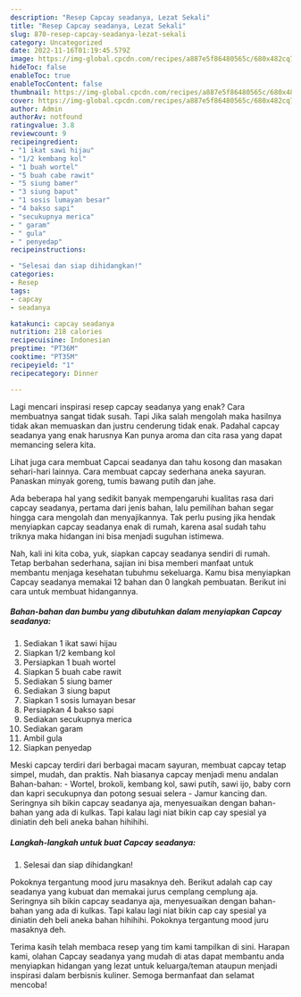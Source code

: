 ```yaml
---
description: "Resep Capcay seadanya, Lezat Sekali"
title: "Resep Capcay seadanya, Lezat Sekali"
slug: 870-resep-capcay-seadanya-lezat-sekali
category: Uncategorized
date: 2022-11-16T01:19:45.579Z
image: https://img-global.cpcdn.com/recipes/a887e5f86480565c/680x482cq70/capcay-seadanya-foto-resep-utama.jpg
hideToc: false
enableToc: true
enableTocContent: false
thumbnail: https://img-global.cpcdn.com/recipes/a887e5f86480565c/680x482cq70/capcay-seadanya-foto-resep-utama.jpg
cover: https://img-global.cpcdn.com/recipes/a887e5f86480565c/680x482cq70/capcay-seadanya-foto-resep-utama.jpg
author: Admin
authorAv: notfound
ratingvalue: 3.8
reviewcount: 9
recipeingredient:
- "1 ikat sawi hijau"
- "1/2 kembang kol"
- "1 buah wortel"
- "5 buah cabe rawit"
- "5 siung bamer"
- "3 siung baput"
- "1 sosis lumayan besar"
- "4 bakso sapi"
- "secukupnya merica"
- " garam"
- " gula"
- " penyedap"
recipeinstructions:

- "Selesai dan siap dihidangkan!"
categories:
- Resep
tags:
- capcay
- seadanya

katakunci: capcay seadanya 
nutrition: 218 calories
recipecuisine: Indonesian
preptime: "PT36M"
cooktime: "PT35M"
recipeyield: "1"
recipecategory: Dinner

---
```



Lagi mencari inspirasi resep capcay seadanya yang enak? Cara membuatnya sangat tidak susah. Tapi Jika salah mengolah maka hasilnya tidak akan memuaskan dan justru cenderung tidak enak. Padahal capcay seadanya yang enak harusnya Kan punya aroma dan cita rasa yang dapat memancing selera kita.


Lihat juga cara membuat Capcai seadanya dan tahu kosong dan masakan sehari-hari lainnya. Cara membuat capcay sederhana aneka sayuran. Panaskan minyak goreng, tumis bawang putih dan jahe.

Ada beberapa hal yang sedikit banyak mempengaruhi kualitas rasa dari capcay seadanya, pertama dari jenis bahan, lalu pemilihan bahan segar hingga cara mengolah dan menyajikannya. Tak perlu pusing jika hendak menyiapkan capcay seadanya enak di rumah, karena asal sudah tahu triknya maka hidangan ini bisa menjadi suguhan istimewa.


Nah, kali ini kita coba, yuk, siapkan capcay seadanya sendiri di rumah. Tetap berbahan sederhana, sajian ini bisa memberi manfaat untuk membantu menjaga kesehatan tubuhmu sekeluarga. Kamu bisa menyiapkan Capcay seadanya memakai 12 bahan dan 0 langkah pembuatan. Berikut ini cara untuk membuat hidangannya.

<!--inarticleads1-->

##### Bahan-bahan dan bumbu yang dibutuhkan dalam menyiapkan Capcay seadanya:

1. Sediakan 1 ikat sawi hijau
1. Siapkan 1/2 kembang kol
1. Persiapkan 1 buah wortel
1. Siapkan 5 buah cabe rawit
1. Sediakan 5 siung bamer
1. Sediakan 3 siung baput
1. Siapkan 1 sosis lumayan besar
1. Persiapkan 4 bakso sapi
1. Sediakan secukupnya merica
1. Sediakan  garam
1. Ambil  gula
1. Siapkan  penyedap


Meski capcay terdiri dari berbagai macam sayuran, membuat capcay tetap simpel, mudah, dan praktis. Nah biasanya capcay menjadi menu andalan Bahan-bahan: - Wortel, brokoli, kembang kol, sawi putih, sawi ijo, baby corn dan kapri secukupnya dan potong sesuai selera - Jamur kancing dan. Seringnya sih bikin capcay seadanya aja, menyesuaikan dengan bahan-bahan yang ada di kulkas. Tapi kalau lagi niat bikin cap cay spesial ya diniatin deh beli aneka bahan hihihihi. 

<!--inarticleads2-->

##### Langkah-langkah untuk buat Capcay seadanya:


1. Selesai dan siap dihidangkan!

Pokoknya tergantung mood juru masaknya deh. Berikut adalah cap cay seadanya yang kubuat dan memakai jurus cemplang cemplung aja. Seringnya sih bikin capcay seadanya aja, menyesuaikan dengan bahan-bahan yang ada di kulkas. Tapi kalau lagi niat bikin cap cay spesial ya diniatin deh beli aneka bahan hihihihi. Pokoknya tergantung mood juru masaknya deh. 

Terima kasih telah membaca resep yang tim kami tampilkan di sini. Harapan kami, olahan Capcay seadanya yang mudah di atas dapat membantu anda menyiapkan hidangan yang lezat untuk keluarga/teman ataupun menjadi inspirasi dalam berbisnis kuliner. Semoga bermanfaat dan selamat mencoba!
